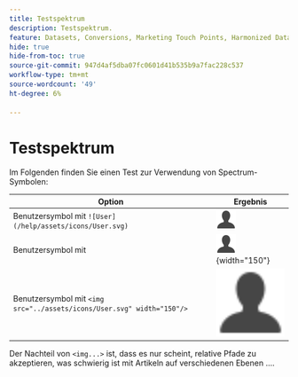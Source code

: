 ```yaml
---
title: Testspektrum
description: Testspektrum.
feature: Datasets, Conversions, Marketing Touch Points, Harmonized Data
hide: true
hide-from-toc: true
source-git-commit: 947d4af5dba07fc0601d41b535b9a7fac228c537
workflow-type: tm+mt
source-wordcount: '49'
ht-degree: 6%

---
```


# Testspektrum

Im Folgenden finden Sie einen Test zur Verwendung von Spectrum-Symbolen:

| Option | Ergebnis |
|---|---|
| Benutzersymbol mit `![User](/help/assets/icons/User.svg)` | ![Benutzer](/help/assets/icons/User.svg) |
| Benutzersymbol mit | ![Benutzer](/help/assets/icons/User.svg "Benutzersymbol"){width="150"} |
| Benutzersymbol mit `<img src="../assets/icons/User.svg" width="150"/>` | <img src="../assets/icons/User.svg" width="150" /> |

Der Nachteil von `<img...>` ist, dass es nur scheint, relative Pfade zu akzeptieren, was schwierig ist mit Artikeln auf verschiedenen Ebenen ....
